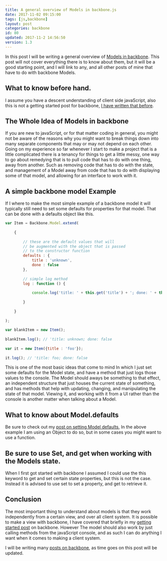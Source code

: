 ```yaml
---
title: A general overview of Models in backbone.js
date: 2017-11-02 09:15:00
tags: [js,backbone]
layout: post
categories: backbone
id: 80
updated: 2017-11-2 14:56:50
version: 1.3
---
```


In this post I will be writing a general overview of [Models in backbone](http://backbonejs.org/#Model). This post will not cover everything there is to know about them, but it will be a good starting point, and I will link to any, and all other posts of mine that have to do with backbone Models.

<!-- more -->

## What to know before hand.

I assume you have a descent understanding of client side javaScript, also this is not a getting started post for backbone, [I have written that before](/2017/11/01/backbone-getting-started/).

## The Whole Idea of Models in backbone

If you are new to javaScript, or for that matter coding in general, you might not be aware of the reasons why you might want to break things down into many separate components that may or may not depend on each other. Going on my experience so far whenever I start to make a project that is a little complicated there is a tenancy for things to get a little messy, one way to go about remedying that is to pull code that has to do with one thing, away from another. Such as removing code that has to do with the state, and management of a Model away from code that has to do with displaying some of that model, and allowing for an interface to work with it.

## A simple backbone model Example

If I where to make the most simple example of a backbone model it will typically still need to set some defaults for properties for that model. That can be done with a defaults object like this.

```js
var Item = Backbone.Model.extend(
 
    {
 
        // these are the default values that will
        // be augmented with the object that is passed
        // to the constructor function
        defaults : {
            title : 'unknown',
            done : false
        },
 
        // simple log method
        log : function () {
 
            console.log('title: ' + this.get('title') + '; done: ' + this.get('done'));
 
        }
 
    }
 
);
 
var blankItem = new Item();
 
blankItem.log(); // 'title: unknown; done: false
 
var it = new Item({title : 'foo'});
 
it.log(); // 'title: foo; done: false
```

This is one of the most basic ideas that come to mind In which I just set some defaults for the Model state, and have a method that just logs those values to the console. The Model should aways be something to that effect, an independent structure that just houses the current state of something, and has methods that help with updating, changing, and manipulating the state of that model. Viewing it, and working with it from a UI rather than the console is another matter when talking about a Model.

## What to know about Model.defaults

Be sure to check out my [post on setting Model defaults](/2017/11/02/backbone-model-defaults/), In the above example I am using an Object to do so, but in some cases you might want to use a function.

## Be sure to use Set, and get when working with the Models state.

When I first got started with backbone I assumed I could use the this keyword to get and set certain state properties, but this is not the case. Instead it is advised to use set to set a property, and get to retrieve it.

## Conclusion

The most important thing to understand about models is that they work independently from a certain view, and over all client system. It is possible to make a view with backbone, I have covered that briefly in my [getting started post](/2017/11/01/backbone-getting-started/) on backbone. However The model should also work by just calling methods from the javaScript console, and as such I can do anything I want when it comes to making a client system.

I will be writing many [posts on backbone](/categories/backbone/), as time goes on this post will be updated.